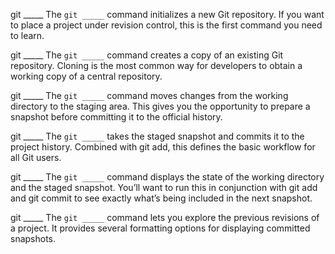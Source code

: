 git _____	The `git _____` command  initializes a new Git repository. If you
			want to place a project under revision control, this is the first
			command you need to learn.
			
git _____	The `git _____` command creates a copy of an existing Git
			repository. Cloning is the most common way for developers to obtain
			a working copy of a central repository.
			
git _____	The `git _____` command moves changes from the working directory to the
			staging area. This gives you the opportunity to prepare a snapshot
			before committing it to the official history.
			
git _____	The `git _____` takes the staged snapshot and commits it to the
			project history. Combined with git add, this defines the basic
			workflow for all Git users.
			
git _____	The `git _____` command displays the state of the working directory
			and the staged snapshot. You’ll want to run this in conjunction with
			git add and git commit to see exactly what’s being included in the
			next snapshot.
			
git _____	The `git _____` command lets you explore the previous revisions of a
			project. It provides several formatting options for displaying
			committed snapshots.